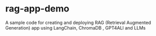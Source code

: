 # rag-app-demo
A sample code for creating and deploying RAG (Retrieval Augmented Generation) app using LangChain, ChromaDB , GPT4ALl and LLMs
